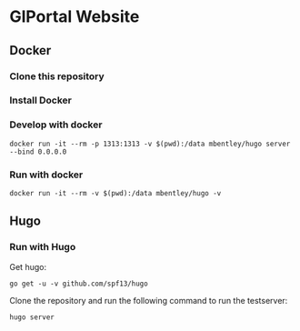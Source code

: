 # GlPortal Website
## Docker
### Clone this repository

### Install Docker

### Develop with docker
```
docker run -it --rm -p 1313:1313 -v $(pwd):/data mbentley/hugo server --bind 0.0.0.0
```
### Run with docker
```
docker run -it --rm -v $(pwd):/data mbentley/hugo -v
```
## Hugo
### Run with Hugo
Get hugo:
```
go get -u -v github.com/spf13/hugo
```

Clone the repository and run the following command to run the testserver:
```
hugo server
```
